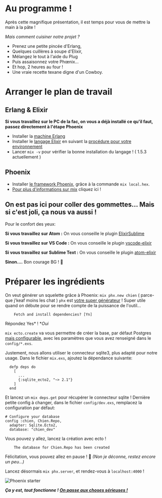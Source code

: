# Au programme !

Après cette magnifique présentation, il est temps pour vous de mettre la main à la pâte !

*Mais comment cuisiner notre projet ?*
- Prenez une petite pincée d'Erlang,
- Quelques cuillères à soupe d'Elixir,
- Mélangez le tout à l'aide du Plug
- Puis assaisonnez votre Phœnix...
- Et hop, 2 heures au four !
- Une vraie recette texane digne d'un Cowboy.

# Arranger le plan de travail

## Erlang & Elixir 

**Si vous travaillez sur le PC de la fac, on vous a déjà installé ce qu'il faut, passez directement à l'étape Phoenix**

- Installer la [machine Erlang](http://erlang.org/doc/index.html)
- Installer le [langage Elixir](https://elixir-lang.org/) en suivant la [procédure pour votre environnement](https://elixir-lang.org/install.html)
- Lancer `mix -v` pour vérifier la bonne installation du langage ! ( 1.5.3 actuellement )

## Phoenix

- Installer [le framework Phoenix](http://phoenixframework.org/), grâce à  la commande `mix local.hex`. 
- [Pour plus d'informations sur mix](http://phoenixframework.org/) cliquez ici !

## On est pas ici pour coller des gommettes... Mais si c'est joli, ça nous va aussi ! 

Pour le confort des yeux:

**Si vous travaillez sur Atom :** On vous conseille le plugin [ElixirSublime](https://github.com/vishnevskiy/ElixirSublime)

**Si vous travaillez sur VS Code :** On vous conseille le plugin [vscode-elixir](https://marketplace.visualstudio.com/items?itemName=mjmcloug.vscode-elixir)

**Si vous travaillez sur Sublime Text :** On vous conseille le plugin [atom-elixir](https://github.com/msaraiva/atom-elixir)

**Sinon....** Bon courage BG ! :fu:

# Préparer les ingrédients

On veut générer un squelette grâce à Phoenix: `mix phx.new chien` ( parce-que j'keaf moins les chat ) 
`phx` est [votre super générateur](https://hexdocs.pm/phoenix/Mix.Tasks.Phx.Server.html#content) ! Super utile quand on débute pour se rendre compte de la puissance de l'outil... 
```
	Fetch and install dependencies? [Yn]
```
Répondez Yes* !
**Oui*

``mix ecto.create`` va vous permettre de créer la base, par défaut Postgres [mais configurable](https://github.com/elixir-ecto/ecto), avec les paramètres que vous avez renseigné dans le ``config/*.exs``.

Justement, nous allons utiliser le connecteur sqlite3, plus adapté pour notre usage. Dans le fichier ``mix.exs``, ajoutez la dépendance suivante:
```
  defp deps do
    [
      ...
      {:sqlite_ecto2, "~> 2.1"}
    ]
  end
```
Et lancez un ``mix deps.get`` pour récupérer le connecteur sqlite ! Dernière petite config à changer, dans le fichier ``config/dev.exs``, remplacez la configuration par défaut:

```
# Configure your database
config :chien, Chien.Repo,
  adapter: Sqlite.Ecto2,
  database: "chien_dev"
```

Vous pouvez y allez, lancez la création avec ecto !


```
	The database for Chien.Repo has been created
```
Félicitation, vous pouvez allez en pause ! :tada:
*(Non je déconne, restez encore un peu...)*

Lancez désormais ``mix phx.server``, et rendez-vous à ``localhost:4000`` !

<img src="https://preview.ibb.co/k9cu87/Capture_du_2018_02_13_22_34_24.png" alt="Phoenix starter" border="0">

***Ça y est, tout fonctionne ! [On passe aux choses sérieuses !](https://github.com/unip62/cara-elixir-phoenix/blob/master/PART1.md)***

